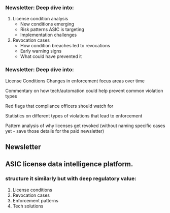 ### Newsletter: Deep dive into:

1.  License condition analysis
    *   New conditions emerging
    *   Risk patterns ASIC is targeting
    *   Implementation challenges
2.  Revocation cases
    *   How condition breaches led to revocations
    *   Early warning signs
    *   What could have prevented it


### Newsletter: Deep dive into:
License Conditions
Changes in enforcement focus areas over time

Commentary on how tech/automation could help prevent common violation types

Red flags that compliance officers should watch for

Statistics on different types of violations that lead to enforcement

Pattern analysis of why licenses get revoked (without naming specific cases yet - save those details for the paid newsletter)

## Newsletter

## ASIC license data intelligence platform.
### structure it similarly but with deep regulatory value:

1.  License conditions
2.  Revocation cases
3.  Enforcement patterns
4.  Tech solutions